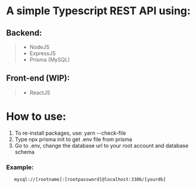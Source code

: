 # A simple Typescript REST API using:

## Backend:

> -   NodeJS
> -   ExpressJS
> -   Prisma (MySQL)

## Front-end (WIP):

> -   ReactJS

# How to use:

1. To re-install packages, use: yarn --check-file
2. Type npx prisma init to get .env file from prisma
3. Go to .env, change the database url to your root account and database schema

### Example:

       mysql://[rootname]:[rootpassword]@localhost:3306/[yourdb]
